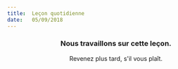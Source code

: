```yaml
---
title:  Leçon quotidienne
date:   05/09/2018
---
```


### <center>Nous travaillons sur cette leçon.</center>
<center>Revenez plus tard, s'il vous plaît.</center>